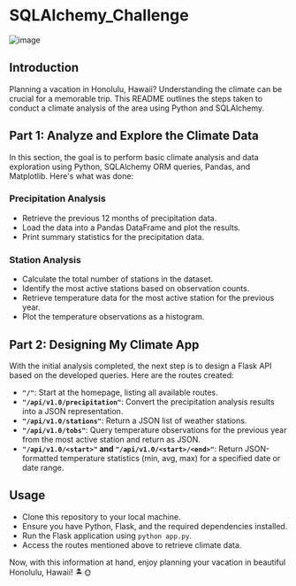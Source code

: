 # SQLAlchemy_Challenge
![image](https://github.com/SakinaJaffri/SQLAlchemy_Challenge/assets/146900226/443dc487-b0a8-40bd-a85c-0ad91c5afe63)

## Introduction

Planning a vacation in Honolulu, Hawaii? Understanding the climate can be crucial for a memorable trip. This README outlines the steps taken to conduct a climate analysis of the area using Python and SQLAlchemy.

## Part 1: Analyze and Explore the Climate Data

In this section, the goal is to perform basic climate analysis and data exploration using Python, SQLAlchemy ORM queries, Pandas, and Matplotlib. Here's what was done:

### Precipitation Analysis

- Retrieve the previous 12 months of precipitation data.
- Load the data into a Pandas DataFrame and plot the results.
- Print summary statistics for the precipitation data.

### Station Analysis

- Calculate the total number of stations in the dataset.
- Identify the most active stations based on observation counts.
- Retrieve temperature data for the most active station for the previous year.
- Plot the temperature observations as a histogram.

## Part 2: Designing My Climate App

With the initial analysis completed, the next step is to design a Flask API based on the developed queries. Here are the routes created:

- **`"/"`**: Start at the homepage, listing all available routes.
- **`"/api/v1.0/precipitation"`**: Convert the precipitation analysis results into a JSON representation.
- **`"/api/v1.0/stations"`**: Return a JSON list of weather stations.
- **`"/api/v1.0/tobs"`**: Query temperature observations for the previous year from the most active station and return as JSON.
- **`"/api/v1.0/<start>"` and `"/api/v1.0/<start>/<end>"`**: Return JSON-formatted temperature statistics (min, avg, max) for a specified date or date range.

## Usage

- Clone this repository to your local machine.
- Ensure you have Python, Flask, and the required dependencies installed.
- Run the Flask application using `python app.py`.
- Access the routes mentioned above to retrieve climate data.

Now, with this information at hand, enjoy planning your vacation in beautiful Honolulu, Hawaii! 🏝️🌞
